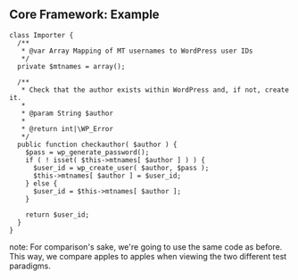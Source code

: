 ##  Core Framework: Example

<pre><code lang="php">class Importer {
  /**
   * @var Array Mapping of MT usernames to WordPress user IDs
   */
  private $mtnames = array();
                      
  /**
   * Check that the author exists within WordPress and, if not, create it.
   *
   * @param String $author
   *
   * @return int|\WP_Error
   */
  public function checkauthor( $author ) {
    $pass = wp_generate_password();
    if ( ! isset( $this->mtnames[ $author ] ) ) {
      $user_id = wp_create_user( $author, $pass );
      $this->mtnames[ $author ] = $user_id;
    } else {
      $user_id = $this->mtnames[ $author ];
    }
                      
    return $user_id;
  }
}</code></pre>

note:
    For comparison's sake, we're going to use the same code as before. This way, we compare apples to apples when viewing the two different test paradigms.
